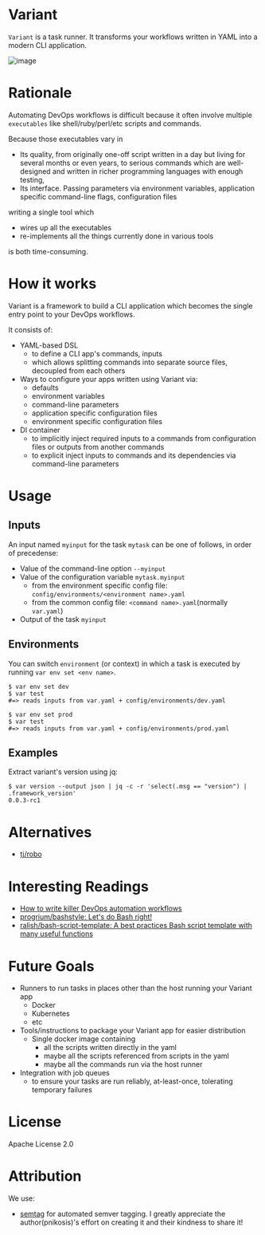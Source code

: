 # Variant

`Variant` is a task runner. It transforms your workflows written in YAML into a modern CLI application.

![image](https://user-images.githubusercontent.com/22009/51234992-b1899380-19b1-11e9-83c3-dbfdb1517b1c.png)

# Rationale

Automating DevOps workflows is difficult because it often involve multiple `executables` like shell/ruby/perl/etc scripts and commands.

Because those executables vary in

* Its quality, from originally one-off script written in a day but living for several months or even years, to serious commands which are well-designed and written in richer programming languages with enough testing,
* Its interface. Passing parameters via environment variables, application specific command-line flags, configuration files

writing a single tool which

* wires up all the executables
* re-implements all the things currently done in various tools

is both time-consuming.

# How it works

Variant is a framework to build a CLI application which becomes the single entry point to your DevOps workflows.

It consists of:

* YAML-based DSL
  * to define a CLI app's commands, inputs
  * which allows splitting commands into separate source files, decoupled from each others
* Ways to configure your apps written using Variant via:
  * defaults
  * environment variables
  * command-line parameters
  * application specific configuration files
  * environment specific configuration files
* DI container
  * to implicitly inject required inputs to a commands from configuration files or outputs from another commands
  * to explicit inject inputs to commands and its dependencies via command-line parameters

# Usage

## Inputs

An input named `myinput` for the task `mytask` can be one of follows, in order of precedense:

* Value of the command-line option `--myinput`
* Value of the configuration variable `mytask.myinput`
  * from the environment specific config file: `config/environments/<environment name>.yaml`
  * from the common config file: `<command name>.yaml`(normally `var.yaml`)
* Output of the task `myinput`

## Environments

You can switch `environment` (or context) in which a task is executed by running `var env set <env name>`.

```
$ var env set dev
$ var test
#=> reads inputs from var.yaml + config/environments/dev.yaml

$ var env set prod
$ var test
#=> reads inputs from var.yaml + config/environments/prod.yaml
```

## Examples

Extract variant's version using jq:

```
$ var version --output json | jq -c -r 'select(.msg == "version") | .framework_version'
0.0.3-rc1
```

# Alternatives

* [tj/robo](https://github.com/tj/robo)

# Interesting Readings

* [How to write killer DevOps automation workflows](http://techbeacon.com/how-write-killer-devops-automation-workflows)
* [progrium/bashstyle: Let's do Bash right!](https://github.com/progrium/bashstyle)
* [ralish/bash-script-template: A best practices Bash script template with many useful functions](https://github.com/ralish/bash-script-template)

# Future Goals

* Runners to run tasks in places other than the host running your Variant app
  * Docker
  * Kubernetes
  * etc
* Tools/instructions to package your Variant app for easier distribution
  * Single docker image containing
    * all the scripts written directly in the yaml
    * maybe all the scripts referenced from scripts in the yaml
    * maybe all the commands run via the host runner
* Integration with job queues
  * to ensure your tasks are run reliably, at-least-once, tolerating temporary failures

# License

Apache License 2.0


# Attribution

We use:

- [semtag](https://github.com/pnikosis/semtag) for automated semver tagging. I greatly appreciate the author(pnikosis)'s effort on creating it and their kindness to share it!
